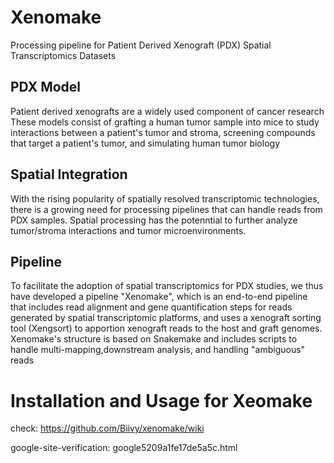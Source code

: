 # Xenomake
Processing pipeline for Patient Derived Xenograft (PDX) Spatial Transcriptomics Datasets

## PDX Model
Patient derived xenografts are a widely used component of cancer research <br>
These models consist of grafting a human tumor sample into mice to study interactions between a patient's tumor and stroma, screening compounds that target a patient's tumor, and simulating human tumor biology 

## Spatial Integration
With the rising popularity of spatially resolved transcriptomic technologies, there is a growing need for processing pipelines that can handle reads from PDX samples. Spatial processing has the potenntial to further analyze tumor/stroma interactions and tumor microenvironments. <br>

## Pipeline
To facilitate the adoption of spatial transcriptomics for PDX studies, we thus have developed a pipeline "Xenomake", which is an end-to-end pipeline that includes read alignment and gene quantification steps for reads generated by spatial transcriptomic platforms, and uses a xenograft sorting tool (Xengsort) to apportion xenograft reads to the host and graft genomes.<br>
Xenomake's structure is based on Snakemake and includes scripts to handle multi-mapping,downstream analysis, and handling "ambiguous" reads 


# Installation and Usage for Xeomake
check: https://github.com/Biivy/xenomake/wiki

google-site-verification: google5209a1fe17de5a5c.html

